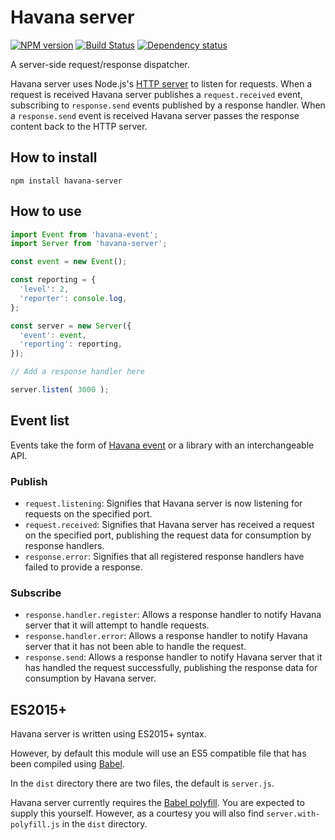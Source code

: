 # Havana server

[![NPM version](https://badge.fury.io/js/havana-server.svg)](http://badge.fury.io/js/havana-server)
[![Build Status](https://travis-ci.org/colinmeinke/havana-server.svg?branch=master)](https://travis-ci.org/colinmeinke/havana-server)
[![Dependency status](https://david-dm.org/colinmeinke/havana-server.svg)](https://david-dm.org/colinmeinke/havana-server.svg)

A server-side request/response dispatcher.

Havana server uses Node.js's
[HTTP server](https://nodejs.org/api/http.html)
to listen for requests. When a request is received Havana
server publishes a `request.received` event, subscribing
to `response.send` events published by a response handler.
When a `response.send` event is received Havana server
passes the response content back to the HTTP server.

## How to install

```
npm install havana-server
```

## How to use

```javascript
import Event from 'havana-event';
import Server from 'havana-server';

const event = new Event();

const reporting = {
  'level': 2, 
  'reporter': console.log,
};

const server = new Server({
  'event': event,
  'reporting': reporting,
});

// Add a response handler here

server.listen( 3000 );
```

## Event list

Events take the form of
[Havana event](https://github.com/colinmeinke/havana-event)
or a library with an interchangeable API.

### Publish

- `request.listening`: Signifies that Havana server is
  now listening for requests on the specified port.
- `request.received`: Signifies that Havana server has
  received a request on the specified port, publishing
  the request data for consumption by response handlers.
- `response.error`: Signifies that all registered response
  handlers have failed to provide a response.

### Subscribe

- `response.handler.register`: Allows a response handler to
  notify Havana server that it will attempt to handle
  requests.
- `response.handler.error`: Allows a response handler to
  notify Havana server that it has not been able to
  handle the request.
- `response.send`: Allows a response handler to notify
  Havana server that it has handled the request
  successfully, publishing the response data for consumption
  by Havana server.

## ES2015+

Havana server is written using ES2015+ syntax.

However, by default this module will use an ES5
compatible file that has been compiled using
[Babel](https://babeljs.io).

In the `dist` directory there are two files, the default
is `server.js`.

Havana server currently requires the 
[Babel polyfill](https://babeljs.io/docs/usage/polyfill).
You are expected to supply this yourself. However, as a
courtesy you will also find `server.with-polyfill.js` in the
`dist` directory.
